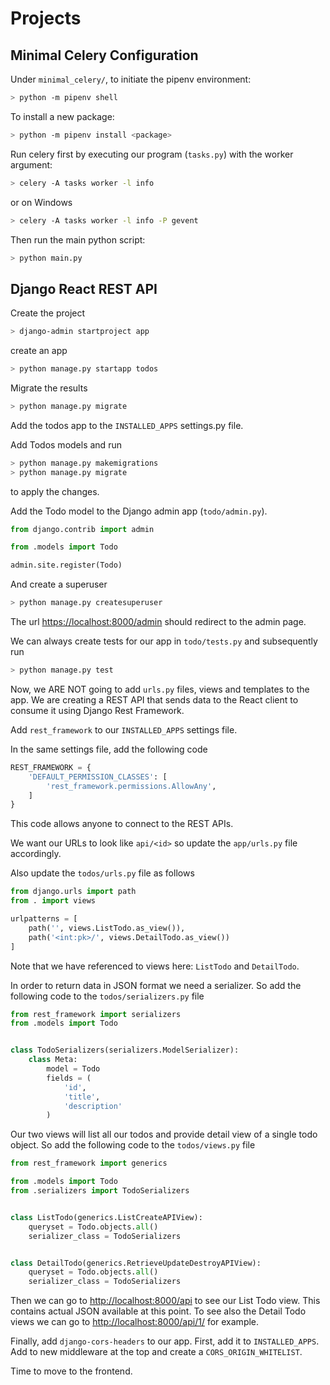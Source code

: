 # Projects

## Minimal Celery Configuration

Under ```minimal_celery/```, to initiate the pipenv environment:

```sh
> python -m pipenv shell
```

To install a new package:

```sh
> python -m pipenv install <package>
```

Run celery first by executing our program (```tasks.py```) with the worker argument:

```sh
> celery -A tasks worker -l info
```

or on Windows

```sh
> celery -A tasks worker -l info -P gevent
```

Then run the main python script:

```sh
> python main.py
```

## Django React REST API

Create the project

```sh
> django-admin startproject app
```

create an app

```sh
> python manage.py startapp todos
```

Migrate the results

```sh
> python manage.py migrate
```

Add the todos app to the ```INSTALLED_APPS``` settings.py file.

Add Todos models and run

```sh
> python manage.py makemigrations
> python manage.py migrate
```

to apply the changes.

Add the Todo model to the Django admin app (```todo/admin.py```).

```python
from django.contrib import admin

from .models import Todo

admin.site.register(Todo)
```

And create a superuser

```sh
> python manage.py createsuperuser
```

The url [https://localhost:8000/admin](https://localhost:8000/admin) should redirect to the admin page.

We can always create tests for our app in ```todo/tests.py``` and subsequently run

```sh
> python manage.py test
```

Now, we ARE NOT going to add ```urls.py``` files, views and templates to the app. We are creating a REST API that sends data to the React client to consume it using Django Rest Framework.

Add ```rest_framework``` to our ```INSTALLED_APPS``` settings file.

In the same settings file, add the  following code

```python
REST_FRAMEWORK = {
    'DEFAULT_PERMISSION_CLASSES': [
        'rest_framework.permissions.AllowAny',
    ]
}
```

This code allows anyone to connect to the REST APIs.

We want our URLs to look like ```api/<id>``` so update the ```app/urls.py``` file accordingly.

Also update the ```todos/urls.py``` file as follows

```python
from django.urls import path
from . import views

urlpatterns = [
    path('', views.ListTodo.as_view()),
    path('<int:pk>/', views.DetailTodo.as_view())
]
```

Note that we have referenced to views here: ```ListTodo``` and ```DetailTodo```.

In order to return data in JSON format we need a serializer. So add the following code to the ```todos/serializers.py``` file

```python
from rest_framework import serializers
from .models import Todo


class TodoSerializers(serializers.ModelSerializer):
    class Meta:
        model = Todo
        fields = (
            'id',
            'title',
            'description'
        )
```

Our two views will list all our todos and provide detail view of a single todo object. So add the following code to the ```todos/views.py``` file

```python
from rest_framework import generics

from .models import Todo
from .serializers import TodoSerializers


class ListTodo(generics.ListCreateAPIView):
    queryset = Todo.objects.all()
    serializer_class = TodoSerializers


class DetailTodo(generics.RetrieveUpdateDestroyAPIView):
    queryset = Todo.objects.all()
    serializer_class = TodoSerializers
```

Then we can go to [http://localhost:8000/api](http://localhost:8000/api) to see our List Todo view. This contains actual JSON available at this point. To see also the Detail Todo views we can go to [http://localhost:8000/api/1/](http://localhost:8000/api/1/) for example.

Finally, add ```django-cors-headers``` to our app. First, add it to ```INSTALLED_APPS```. Add to new middleware at the top and create a ```CORS_ORIGIN_WHITELIST```.

Time to move to the frontend.
